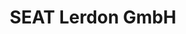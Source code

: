 ---
title: "SEAT Lerdon GmbH"
url: /bad-frankenhausen-kyffhaeuser/seat-lerdon-gmbh/
shop: Autohaus
---